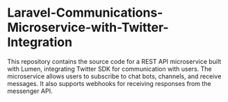 # Laravel-Communications-Microservice-with-Twitter-Integration
This repository contains the source code for a REST API microservice built with Lumen, integrating Twitter SDK for communication with users. The microservice allows users to subscribe to chat bots, channels, and receive messages. It also supports webhooks for receiving responses from the messenger API.
